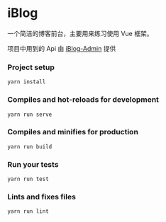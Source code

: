 # iBlog 

一个简洁的博客前台，主要用来练习使用 Vue 框架。

项目中用到的 Api 由 [iBlog-Admin](https://github.com/sunsetroads/iBlog-Admin) 提供

### Project setup
```
yarn install
```
### Compiles and hot-reloads for development
```
yarn run serve
```

### Compiles and minifies for production
```
yarn run build
```

### Run your tests
```
yarn run test
```

### Lints and fixes files
```
yarn run lint
```
